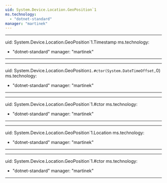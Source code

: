 ```yaml
---
uid: System.Device.Location.GeoPosition`1
ms.technology: 
  - "dotnet-standard"
manager: "martinek"
---
```


---
uid: System.Device.Location.GeoPosition`1.Timestamp
ms.technology: 
  - "dotnet-standard"
manager: "martinek"
---

---
uid: System.Device.Location.GeoPosition`1.#ctor(System.DateTimeOffset,`0)
ms.technology: 
  - "dotnet-standard"
manager: "martinek"
---

---
uid: System.Device.Location.GeoPosition`1.#ctor
ms.technology: 
  - "dotnet-standard"
manager: "martinek"
---

---
uid: System.Device.Location.GeoPosition`1.Location
ms.technology: 
  - "dotnet-standard"
manager: "martinek"
---

---
uid: System.Device.Location.GeoPosition`1.#ctor
ms.technology: 
  - "dotnet-standard"
manager: "martinek"
---
